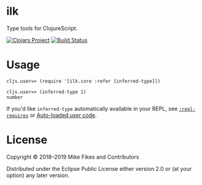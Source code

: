 # ilk

Type tools for ClojureScript.

[![Clojars Project](https://img.shields.io/clojars/v/ilk.svg)](https://clojars.org/ilk) [![Build Status](https://travis-ci.org/mfikes/ilk.svg?branch=master)](https://travis-ci.org/mfikes/ilk)

# Usage

```
cljs.user=> (require '[ilk.core :refer [inferred-type]])

cljs.user=> (inferred-type 1)
number
```

If you'd like `inferred-type` automatically available in your REPL, see [`:repl-requires`](https://clojurescript.org/reference/repl-options#repl-requires) or [Auto-loaded user code](https://clojurescript.org/reference/repl#auto-loaded-user-code).

# License

Copyright © 2018–2019 Mike Fikes and Contributors

Distributed under the Eclipse Public License either version 2.0 or (at your option) any later version.

